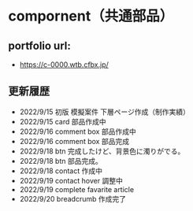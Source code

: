 # compornent（共通部品）

## portfolio url:

- https://c-0000.wtb.cfbx.jp/

## 更新履歴

- 2022/9/15 初版 模擬案件 下層ページ作成（制作実績）
- 2022/9/15 card 部品作成中
- 2022/9/16 comment box 部品作成中
- 2022/9/16 comment box 部品完成
- 2022/9/18 btn 完成したけど、背景色に濁りがでる。
- 2022/9/18 btn 部品完成。
- 2022/9/18 contact 作成中
- 2022/9/19 contact hover 調整中
- 2022/9/19 complete favarite article
- 2022/9/20 breadcrumb 作成完了
